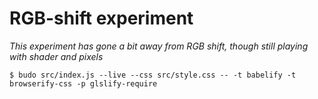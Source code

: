 # RGB-shift experiment

*This experiment has gone a bit away from RGB shift, though still playing with shader and pixels*

```shell
$ budo src/index.js --live --css src/style.css -- -t babelify -t browserify-css -p glslify-require
```
